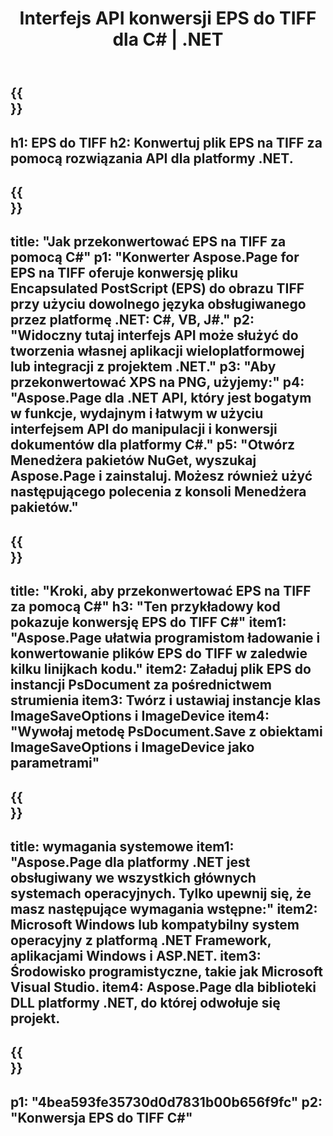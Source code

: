 ﻿---
translation: true
template: /_templates/_conversion-child-net.md
title: Interfejs API konwersji EPS do TIFF dla C# |  .NET
url: /net/conversion/eps-to-tiff/
description: Przykładowy kod konwersji EPS do TIFF C#. Użyj przykładowego kodu API dla plików EPS wsadowych do konwersji TIFF w VB.NET, Asp.NET lub dowolnej aplikacji opartej na .NET.
informat: EPS
outformat: TIFF
otherformats: XPS PS
---

{{<section banner>}}
---
h1: EPS do TIFF
h2: Konwertuj plik EPS na TIFF za pomocą rozwiązania API dla platformy .NET.
---

{{<section overview>}}
---
title: "Jak przekonwertować EPS na TIFF za pomocą C#"
p1: "Konwerter Aspose.Page for EPS na TIFF oferuje konwersję pliku Encapsulated PostScript (EPS) do obrazu TIFF przy użyciu dowolnego języka obsługiwanego przez platformę .NET: C#, VB, J#."
p2: "Widoczny tutaj interfejs API może służyć do tworzenia własnej aplikacji wieloplatformowej lub integracji z projektem .NET."
p3: "Aby przekonwertować XPS na PNG, użyjemy:"
p4: "Aspose.Page dla .NET API, który jest bogatym w funkcje, wydajnym i łatwym w użyciu interfejsem API do manipulacji i konwersji dokumentów dla platformy C#."
p5: "Otwórz Menedżera pakietów NuGet, wyszukaj Aspose.Page i zainstaluj. Możesz również użyć następującego polecenia z konsoli Menedżera pakietów."
---

{{<section feature1>}}
---
title: "Kroki, aby przekonwertować EPS na TIFF za pomocą C#"
h3: "Ten przykładowy kod pokazuje konwersję EPS do TIFF C#"
item1: "Aspose.Page ułatwia programistom ładowanie i konwertowanie plików EPS do TIFF w zaledwie kilku linijkach kodu."
item2: Załaduj plik EPS do instancji PsDocument za pośrednictwem strumienia
item3: Twórz i ustawiaj instancje klas ImageSaveOptions i ImageDevice
item4: "Wywołaj metodę PsDocument.Save z obiektami ImageSaveOptions i ImageDevice jako parametrami"
---

{{<section feature2>}}
---
title: wymagania systemowe
item1: "Aspose.Page dla platformy .NET jest obsługiwany we wszystkich głównych systemach operacyjnych. Tylko upewnij się, że masz następujące wymagania wstępne:"
item2: Microsoft Windows lub kompatybilny system operacyjny z platformą .NET Framework, aplikacjami Windows i ASP.NET.
item3: Środowisko programistyczne, takie jak Microsoft Visual Studio.
item4: Aspose.Page dla biblioteki DLL platformy .NET, do której odwołuje się projekt.
---

{{<section gist>}}
---
p1: "4bea593fe35730d0d7831b00b656f9fc"
p2: "Konwersja EPS do TIFF C#"
---

